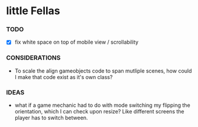 # little Fellas

### TODO
- [x] fix white space on top of mobile view / scrollability

### CONSIDERATIONS
- To scale the align gameobjects code to span mutliple scenes, how could I make that code exist as it's own class?

### IDEAS
- what if a game mechanic had to do with mode switching my flipping the orientation, which I can check upon resize? Like different screens the player has to switch between.
